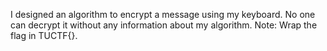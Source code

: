I designed an algorithm to encrypt a message using my keyboard. No one can decrypt it without any information about my algorithm. Note: Wrap the flag in TUCTF{}.
